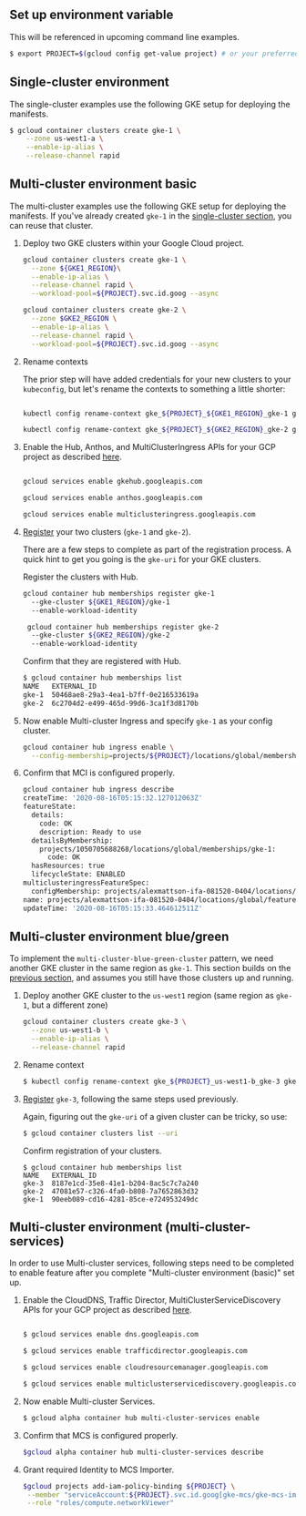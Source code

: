 ## Set up environment variable

This will be referenced in upcoming command line examples.

```bash
$ export PROJECT=$(gcloud config get-value project) # or your preferred project
```


## Single-cluster environment

The single-cluster examples use the following GKE setup for deploying the manifests.

```bash
$ gcloud container clusters create gke-1 \
	--zone us-west1-a \
	--enable-ip-alias \
  	--release-channel rapid 
```


## Multi-cluster environment basic

The multi-cluster examples use the following GKE setup for deploying the manifests. If you've already created `gke-1` in the [single-cluster section](#), you can reuse that cluster.

1. Deploy two GKE clusters within your Google Cloud project.

    ```bash
    gcloud container clusters create gke-1 \
      --zone ${GKE1_REGION}\
      --enable-ip-alias \
      --release-channel rapid \
      --workload-pool=${PROJECT}.svc.id.goog --async

    gcloud container clusters create gke-2 \
      --zone $GKE2_REGION \
      --enable-ip-alias \
      --release-channel rapid \
      --workload-pool=${PROJECT}.svc.id.goog --async
    ```

2. Rename contexts

    The prior step will have added credentials for your new clusters to your `kubeconfig`, but let's rename the contexts to something a little shorter:

    ```bash

    kubectl config rename-context gke_${PROJECT}_${GKE1_REGION}_gke-1 gke-1

    kubectl config rename-context gke_${PROJECT}_${GKE2_REGION}_gke-2 gke-2
    ```

3. Enable the Hub, Anthos, and MultiClusterIngress APIs for your GCP project as described [here](https://cloud.google.com/kubernetes-engine/docs/how-to/ingress-for-anthos-setup#before_you_begin).

    ```bash

    gcloud services enable gkehub.googleapis.com

    gcloud services enable anthos.googleapis.com

    gcloud services enable multiclusteringress.googleapis.com
    ```

4. [Register](https://cloud.google.com/kubernetes-engine/docs/how-to/ingress-for-anthos-setup#registering_your_clusters) your two clusters (`gke-1` and `gke-2`). 

    There are a few steps to complete as part of the registration process. A quick hint to get you going is the `gke-uri` for your GKE clusters. 

    Register the clusters with Hub.

    ```bash
    gcloud container hub memberships register gke-1
      --gke-cluster ${GKE1_REGION}/gke-1
      --enable-workload-identity

     gcloud container hub memberships register gke-2
      --gke-cluster ${GKE2_REGION}/gke-2
      --enable-workload-identity
    ```

    Confirm that they are registered with Hub.

    ```bash
    $ gcloud container hub memberships list
    NAME   EXTERNAL_ID
    gke-1  50468ae8-29a3-4ea1-b7ff-0e216533619a
    gke-2  6c2704d2-e499-465d-99d6-3ca1f3d8170b
    ```

5. Now enable Multi-cluster Ingress and specify `gke-1` as your config cluster.

    ```bash
    gcloud container hub ingress enable \
      --config-membership=projects/${PROJECT}/locations/global/memberships/gke-1
    ```

6. Confirm that MCI is configured properly.

    ```bash
    gcloud container hub ingress describe
    createTime: '2020-08-16T05:15:32.127012063Z'
    featureState:
      details:
        code: OK
        description: Ready to use
      detailsByMembership:
        projects/1050705688268/locations/global/memberships/gke-1:
          code: OK
      hasResources: true
      lifecycleState: ENABLED
    multiclusteringressFeatureSpec:
      configMembership: projects/alexmattson-ifa-081520-0404/locations/global/memberships/i4a-us-central1-01
    name: projects/alexmattson-ifa-081520-0404/locations/global/features/multiclusteringress
    updateTime: '2020-08-16T05:15:33.464612511Z'
    ```

## Multi-cluster environment blue/green

To implement the `multi-cluster-blue-green-cluster` pattern, we need another GKE cluster in the same region as `gke-1`. This section builds on the [previous section](#multi-cluster-environment-basic), and assumes you still have those clusters up and running.

1. Deploy another GKE cluster to the `us-west1` region (same region as `gke-1`, but a different zone)

    ```bash
    gcloud container clusters create gke-3 \
      --zone us-west1-b \
      --enable-ip-alias \
      --release-channel rapid
    ```

2. Rename context

    ```bash
    $ kubectl config rename-context gke_${PROJECT}_us-west1-b_gke-3 gke-3
    ```

3. [Register](https://cloud.google.com/kubernetes-engine/docs/how-to/ingress-for-anthos-setup#registering_your_clusters) `gke-3`, following the same steps used previously.

    Again, figuring out the `gke-uri` of a given cluster can be tricky, so use:

    ```bash
    $ gcloud container clusters list --uri
    ```

    Confirm registration of your clusters.
    ```
    $ gcloud container hub memberships list
    NAME   EXTERNAL_ID
    gke-3  8187e1cd-35e8-41e1-b204-8ac5c7c7a240
    gke-2  47081e57-c326-4fa0-b808-7a7652863d32
    gke-1  90eeb089-cd16-4281-85ce-e724953249dc
    ```


## Multi-cluster environment (multi-cluster-services)

In order to use Multi-cluster services, following steps need to be completed to enable feature after you complete "Multi-cluster environment (basic)" set up.

1. Enable the CloudDNS, Traffic Director, MultiClusterServiceDiscovery APIs for your GCP project as described [here](https://cloud.google.com/kubernetes-engine/docs/how-to/multi-cluster-services#before_you_begin).

    ```bash

    $ gcloud services enable dns.googleapis.com

    $ gcloud services enable trafficdirector.googleapis.com

    $ gcloud services enable cloudresourcemanager.googleapis.com

    $ gcloud services enable multiclusterservicediscovery.googleapis.com
    ```

2. Now enable Multi-cluster Services.

    ```bash
    $ gcloud alpha container hub multi-cluster-services enable
    ```

3. Confirm that MCS is configured properly.

    ```bash
    $gcloud alpha container hub multi-cluster-services describe
    ```

4. Grant required Identity to MCS Importer.

    ```bash
    $gcloud projects add-iam-policy-binding ${PROJECT} \
     --member "serviceAccount:${PROJECT}.svc.id.goog[gke-mcs/gke-mcs-importer]" \
     --role "roles/compute.networkViewer"
    ```